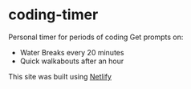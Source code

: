 # coding-timer
 Personal timer for periods of coding
 Get prompts on: 
 * Water Breaks every 20 minutes 
 * Quick walkabouts after an hour 

This site was built using [Netlify](https://code-timer.netlify.app/)

